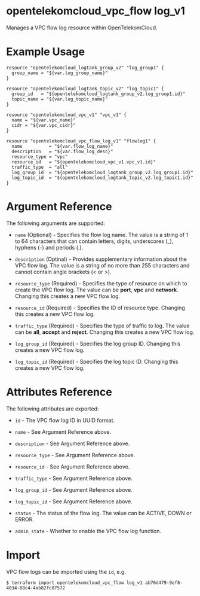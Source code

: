 # opentelekomcloud_vpc_flow log_v1

Manages a VPC flow log resource within OpenTelekomCloud.

# Example Usage

```hcl
resource "opentelekomcloud_logtank_group_v2" "log_group1" {
  group_name = "${var.log_group_name}"
}

resource "opentelekomcloud_logtank_topic_v2" "log_topic1" {
  group_id   = "${opentelekomcloud_logtank_group_v2.log_group1.id}"
  topic_name = "${var.log_topic_name}"
}

resource "opentelekomcloud_vpc_v1" "vpc_v1" {
  name = "${var.vpc_name}"
  cidr = "${var.vpc_cidr}"
}

resource "opentelekomcloud_vpc_flow_log_v1" "flowlog1" {
  name          = "${var.flow_log_name}"
  description   = "${var.flow_log_desc}"
  resource_type = "vpc"
  resource_id   = "${opentelekomcloud_vpc_v1.vpc_v1.id}"
  traffic_type  = "all"
  log_group_id  = "${opentelekomcloud_logtank_group_v2.log_group1.id}"
  log_topic_id  = "${opentelekomcloud_logtank_topic_v2.log_topic1.id}"
}
```

# Argument Reference

The following arguments are supported:

* `name` (Optional) - Specifies the flow log name.
    The value is a string of 1 to 64 characters that can contain letters, digits, underscores (_), hyphens (-) and periods (.).

* `description` (Optinal) - Provides supplementary information about the VPC flow log.
    The value is a string of no more than 255 characters and cannot contain angle brackets (< or >).

* `resource_type` (Required) - Specifies the type of resource on which to create the VPC flow log.
    The value can be **port**, **vpc** and **network**.
    Changing this creates a new VPC flow log.

* `resource_id` (Required) - Specifies the ID of resource type.
    Changing this creates a new VPC flow log.

* `traffic_type` (Required) - Specifies the type of traffic to log. The value can be **all**, **accept** and **reject**.
    Changing this creates a new VPC flow log.

* `log_group_id` (Required) - Specifies the log group ID.
    Changing this creates a new VPC flow log.

* `log_topic_id` (Required) - Specifies the log topic ID.
    Changing this creates a new VPC flow log.

# Attributes Reference

The following attributes are exported:

* `id` - The VPC flow log  ID in UUID format.

* `name` - See Argument Reference above.

* `description` - See Argument Reference above.

* `resource_type` - See Argument Reference above.

* `resource_id` - See Argument Reference above.

* `traffic_type` - See Argument Reference above.

* `log_group_id` - See Argument Reference above.

* `log_topic_id` - See Argument Reference above.

* `status` - The status of the flow log. The value can be ACTIVE, DOWN or ERROR.

* `admin_state` - Whether to enable the VPC flow log function.

# Import

VPC flow logs can be imported using the `id`, e.g.

```
$ terraform import opentelekomcloud_vpc_flow log_v1 ab76d479-9ef8-4034-88c4-4ab82fc87572
```
